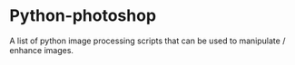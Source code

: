 # Python-photoshop
A list of python image processing scripts that can be used to manipulate / enhance images.
